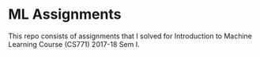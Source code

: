 # ML Assignments
This repo consists of assignments that I solved for Introduction to Machine Learning Course (CS771) 2017-18 Sem I.
